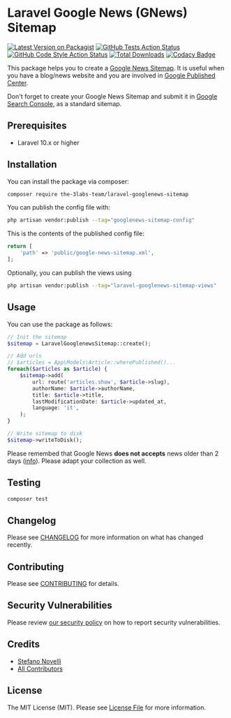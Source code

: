 # Laravel Google News (GNews) Sitemap

[![Latest Version on Packagist](https://img.shields.io/packagist/v/the-3labs-team/laravel-googlenews-sitemap.svg?style=flat-square)](https://packagist.org/packages/the-3labs-team/laravel-googlenews-sitemap)
[![GitHub Tests Action Status](https://img.shields.io/github/actions/workflow/status/the-3labs-team/laravel-googlenews-sitemap/run-tests.yml?branch=main&label=tests&style=flat-square)](https://github.com/the-3labs-team/laravel-googlenews-sitemap/actions?query=workflow%3Arun-tests+branch%3Amain)
[![GitHub Code Style Action Status](https://img.shields.io/github/actions/workflow/status/the-3labs-team/laravel-googlenews-sitemap/fix-php-code-style-issues.yml?branch=main&label=code%20style&style=flat-square)](https://github.com/the-3labs-team/laravel-googlenews-sitemap/actions?query=workflow%3A"Fix+PHP+code+style+issues"+branch%3Amain)
[![Total Downloads](https://img.shields.io/packagist/dt/the-3labs-team/laravel-googlenews-sitemap.svg?style=flat-square)](https://packagist.org/packages/the-3labs-team/laravel-googlenews-sitemap)
[![Codacy Badge](https://app.codacy.com/project/badge/Grade/fa0e9f4bdb9145cdab442dfbf4c26573)](https://app.codacy.com/gh/The-3Labs-Team/laravel-googlenews-sitemap/dashboard?utm_source=gh&utm_medium=referral&utm_content=&utm_campaign=Badge_grade)

This package helps you to create a [Google News Sitemap](https://developers.google.com/search/docs/crawling-indexing/sitemaps/news-sitemap). It is useful when you have a blog/news website and you are involved in [Google Published Center](https://publishercenter.google.com).

Don't forget to create your Google News Sitemap and submit it in [Google Search Console](https://search.google.com/search-console/about), as a standard sitemap.

## Prerequisites

-   Laravel 10.x or higher

## Installation

You can install the package via composer:

```bash
composer require the-3labs-team/laravel-googlenews-sitemap
```

You can publish the config file with:

```bash
php artisan vendor:publish --tag="googlenews-sitemap-config"
```

This is the contents of the published config file:

```php
return [
    'path' => 'public/google-news-sitemap.xml',
];
```

Optionally, you can publish the views using

```bash
php artisan vendor:publish --tag="laravel-googlenews-sitemap-views"
```

## Usage

You can use the package as follows:

```php
// Init the sitemap
$sitemap = LaravelGooglenewsSitemap::create();

// Add urls
// $articles = App\Models\Article::wherePublished()...
foreach($articles as $article) {
    $sitemap->add(
        url: route('articles.show', $article->slug),
        authorName: $article->authorName,
        title: $article->title,
        lastModificationDate: $article->updated_at,
        language: 'it',
    );
}

// Write sitemap to disk
$sitemap->writeToDisk();
```

Please remembed that Google News **does not accepts** news older than 2 days ([info](https://developers.google.com/search/docs/crawling-indexing/sitemaps/news-sitemap)). Please adapt your collection as well.

## Testing

```bash
composer test
```

## Changelog

Please see [CHANGELOG](CHANGELOG.md) for more information on what has changed recently.

## Contributing

Please see [CONTRIBUTING](CONTRIBUTING.md) for details.

## Security Vulnerabilities

Please review [our security policy](../../security/policy) on how to report security vulnerabilities.

## Credits

-   [Stefano Novelli](https://github.com/The-3Labs-Team)
-   [All Contributors](../../contributors)

## License

The MIT License (MIT). Please see [License File](LICENSE.md) for more information.
